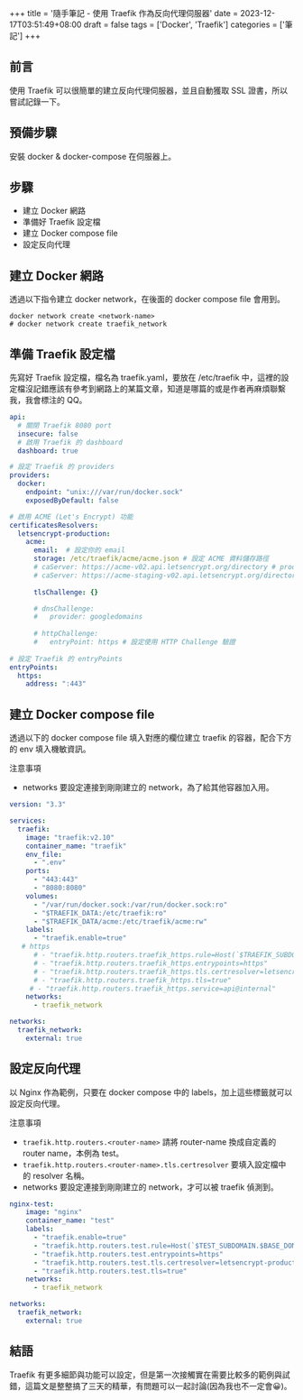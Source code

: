 +++
title = '隨手筆記 - 使用 Traefik 作為反向代理伺服器'
date = 2023-12-17T03:51:49+08:00
draft = false
tags = ['Docker', 'Traefik']
categories = ['筆記']
+++

## 前言

使用 Traefik 可以很簡單的建立反向代理伺服器，並且自動獲取 SSL 證書，所以嘗試記錄一下。

## 預備步驟

安裝 docker & docker-compose 在伺服器上。

## 步驟

- 建立 Docker 網路
- 準備好 Traefik 設定檔
- 建立 Docker compose file
- 設定反向代理

## 建立 Docker 網路

透過以下指令建立 docker network，在後面的 docker compose file 會用到。

```docker
docker network create <network-name>
# docker network create traefik_network
```

## 準備 Traefik 設定檔

先寫好 Traefik 設定檔，檔名為 traefik.yaml，要放在 /etc/traefik 中，這裡的設定檔沒記錯應該有參考到網路上的某篇文章，知道是哪篇的或是作者再麻煩聯繫我，我會標注的 QQ。

```yaml
api:
  # 關閉 Traefik 8080 port
  insecure: false
  # 啟用 Traefik 的 dashboard
  dashboard: true

# 設定 Traefik 的 providers
providers:
  docker:
    endpoint: "unix:///var/run/docker.sock"
    exposedByDefault: false

# 啟用 ACME (Let's Encrypt) 功能
certificatesResolvers:
  letsencrypt-production:
    acme:
      email:  # 設定你的 email
      storage: /etc/traefik/acme/acme.json # 設定 ACME 資料儲存路徑
      # caServer: https://acme-v02.api.letsencrypt.org/directory # production ca server
      # caServer: https://acme-staging-v02.api.letsencrypt.org/directory # test ca server
      
      tlsChallenge: {}

      # dnsChallenge:
      #   provider: googledomains
        
      # httpChallenge:
      #   entryPoint: https # 設定使用 HTTP Challenge 驗證
  
# 設定 Traefik 的 entryPoints
entryPoints:
  https:
    address: ":443"
```

## 建立 Docker compose file

透過以下的 docker compose file 填入對應的欄位建立 traefik 的容器，配合下方的 env 填入機敏資訊。

注意事項

- networks 要設定連接到剛剛建立的 network，為了給其他容器加入用。

```yaml
version: "3.3"

services:
  traefik:
    image: "traefik:v2.10"
    container_name: "traefik"
    env_file:
      - ".env"
    ports:
      - "443:443"
      - "8080:8080"
    volumes:
      - "/var/run/docker.sock:/var/run/docker.sock:ro"
      - "$TRAEFIK_DATA:/etc/traefik:ro"
      - "$TRAEFIK_DATA/acme:/etc/traefik/acme:rw"
    labels:
      - "traefik.enable=true"
   # https
      # - "traefik.http.routers.traefik_https.rule=Host(`$TRAEFIK_SUBDOMAIN.$BASE_DOMAIN`)"
      # - "traefik.http.routers.traefik_https.entrypoints=https"
      # - "traefik.http.routers.traefik_https.tls.certresolver=letsencrypt-production"
      # - "traefik.http.routers.traefik_https.tls=true"
     # - "traefik.http.routers.traefik_https.service=api@internal"
    networks:
      - traefik_network

networks:
  traefik_network:
    external: true
```

## 設定反向代理

以 Nginx 作為範例，只要在 docker compose 中的 labels，加上這些標籤就可以設定反向代理。

注意事項

- `traefik.http.routers.<router-name>` 請將 router-name 換成自定義的 router name，本例為 test。
- `traefik.http.routers.<router-name>.tls.certresolver` 要填入設定檔中的 resolver 名稱。
- networks 要設定連接到剛剛建立的 network，才可以被 traefik 偵測到。

```yaml
nginx-test:
    image: "nginx"
    container_name: "test"
    labels:
      - "traefik.enable=true"
      - "traefik.http.routers.test.rule=Host(`$TEST_SUBDOMAIN.$BASE_DOMAIN`)"
      - "traefik.http.routers.test.entrypoints=https"
      - "traefik.http.routers.test.tls.certresolver=letsencrypt-production"
      - "traefik.http.routers.test.tls=true"
    networks:
      - traefik_network

networks:
  traefik_network:
    external: true
```

## 結語

Traefik 有更多細節與功能可以設定，但是第一次接觸實在需要比較多的範例與試錯，這篇文是整整搞了三天的精華，有問題可以一起討論(因為我也不一定會😀)。
